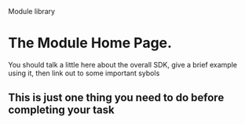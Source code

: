 Module library

# The Module Home Page.

You should talk a little here about the overall SDK, give a brief example using it, then link out to some important sybols

## This is just one thing you need to do before completing your task

